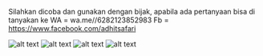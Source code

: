 Silahkan dicoba dan gunakan dengan bijak, apabila ada pertanyaan bisa di tanyakan ke WA = wa.me//6282123852983
 Fb = https://www.facebook.com/adhitsafari

![alt text](https://github.com/adhitsafary/Alarm_Muncul_Notifikasi/blob/master/Screenshot_2023-12-29-19-17-56-08.jpg?raw=true)
![alt text](https://github.com/adhitsafary/Alarm_Muncul_Notifikasi/blob/master/Screenshot_2023-12-29-19-17-47-79.jpg?raw=true)
![alt text](https://github.com/adhitsafary/Alarm_Muncul_Notifikasi/blob/master/Screenshot_2023-12-29-19-17-59-19.jpg?raw=true)
![alt text](https://github.com/adhitsafary/Alarm_Muncul_Notifikasi/blob/master/Screenshot_2023-12-29-19-18-45-86.jpg?raw=true)

